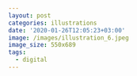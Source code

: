 ```yaml
---
layout: post
categories: illustrations
date: '2020-01-26T12:05:23+03:00'
image: /images/illustration_6.jpeg
image_size: 550x689
tags:
  - digital
---
```

